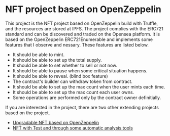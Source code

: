 # NFT project based on OpenZeppelin

This project is the NFT project based on OpenZeppelin build with Truffle, and the resources are stored at IPFS. The project complies with the ERC721 standard and can be discovered and traded on the Opensea platform. It is based on the OpenZeppelin ERC721Enumerable and implements some features that I observe and nessary. These features are listed below.

- It should be able to mint.
- It should be able to set up the total supply.
- It should be able to set whether to sell or not now.
- It should be able to pause when some critical situation happens.
- It should be able to reveal. (blind box feature)
- The contract's builder can withdraw token from contract.
- It should be able to set up the max count when the user mints each time.
- It should be able to set up the max count each user owns.
- Some operations are performed only by the contract owner definitially. 

If you are interested in the project, there are two other extending projects based on the project.
- [Upgradable NFT based on OpenZeppelin](https://github.com/pinkyTseng/UpgradableNFT)
- [NFT with Test and through some automatic analysis tools](https://github.com/pinkyTseng/NFTwithTest)
